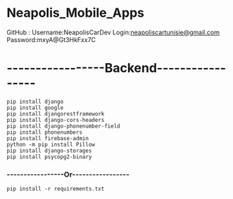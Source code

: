 # Neapolis_Mobile_Apps
GitHub :
Username:NeapolisCarDev
Login:neapoliscartunisie@gmail.com
Password:mxyA@Gt3HkFxx7C
# -----------------Backend-----------------
```
pip install django 
pip install google
pip install djangorestframework
pip install django-cors-headers
pip install django-phonenumber-field
pip install phonenumbers
pip install firebase-admin
python -m pip install Pillow
pip install django-storages
pip install psycopg2-binary
```
### -----------------Or-----------------
```
pip install -r requirements.txt
```